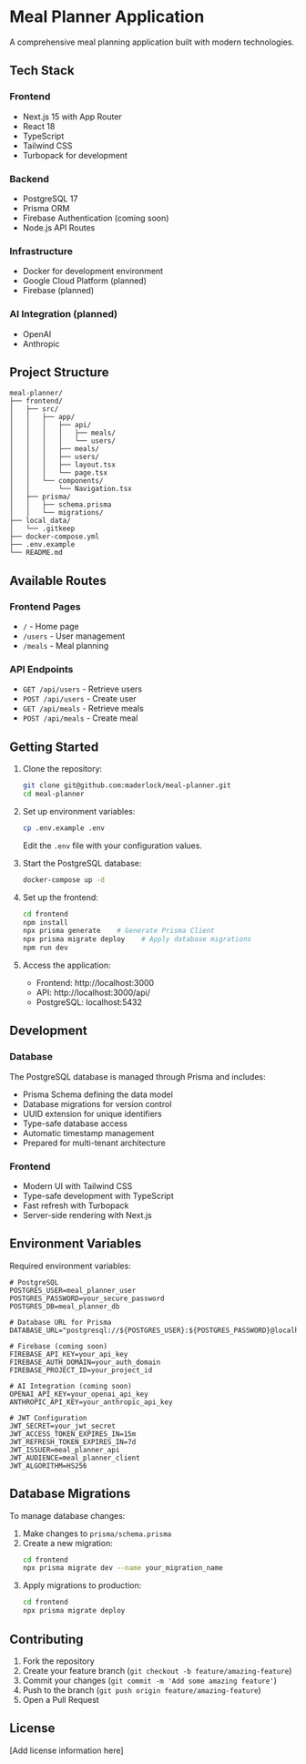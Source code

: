 # Meal Planner Application

A comprehensive meal planning application built with modern technologies.

## Tech Stack

### Frontend
- Next.js 15 with App Router
- React 18
- TypeScript
- Tailwind CSS
- Turbopack for development

### Backend
- PostgreSQL 17
- Prisma ORM
- Firebase Authentication (coming soon)
- Node.js API Routes

### Infrastructure
- Docker for development environment
- Google Cloud Platform (planned)
- Firebase (planned)

### AI Integration (planned)
- OpenAI
- Anthropic

## Project Structure

```
meal-planner/
├── frontend/
│   ├── src/
│   │   ├── app/
│   │   │   ├── api/
│   │   │   │   ├── meals/
│   │   │   │   └── users/
│   │   │   ├── meals/
│   │   │   ├── users/
│   │   │   ├── layout.tsx
│   │   │   └── page.tsx
│   │   └── components/
│   │       └── Navigation.tsx
│   ├── prisma/
│   │   ├── schema.prisma
│   │   └── migrations/
├── local_data/
│   └── .gitkeep
├── docker-compose.yml
├── .env.example
└── README.md
```

## Available Routes

### Frontend Pages
- `/` - Home page
- `/users` - User management
- `/meals` - Meal planning

### API Endpoints
- `GET /api/users` - Retrieve users
- `POST /api/users` - Create user
- `GET /api/meals` - Retrieve meals
- `POST /api/meals` - Create meal

## Getting Started

1. Clone the repository:
   ```bash
   git clone git@github.com:maderlock/meal-planner.git
   cd meal-planner
   ```

2. Set up environment variables:
   ```bash
   cp .env.example .env
   ```
   Edit the `.env` file with your configuration values.

3. Start the PostgreSQL database:
   ```bash
   docker-compose up -d
   ```

4. Set up the frontend:
   ```bash
   cd frontend
   npm install
   npx prisma generate    # Generate Prisma Client
   npx prisma migrate deploy    # Apply database migrations
   npm run dev
   ```

5. Access the application:
   - Frontend: http://localhost:3000
   - API: http://localhost:3000/api/
   - PostgreSQL: localhost:5432

## Development

### Database
The PostgreSQL database is managed through Prisma and includes:
- Prisma Schema defining the data model
- Database migrations for version control
- UUID extension for unique identifiers
- Type-safe database access
- Automatic timestamp management
- Prepared for multi-tenant architecture

### Frontend
- Modern UI with Tailwind CSS
- Type-safe development with TypeScript
- Fast refresh with Turbopack
- Server-side rendering with Next.js

## Environment Variables

Required environment variables:
```
# PostgreSQL
POSTGRES_USER=meal_planner_user
POSTGRES_PASSWORD=your_secure_password
POSTGRES_DB=meal_planner_db

# Database URL for Prisma
DATABASE_URL="postgresql://${POSTGRES_USER}:${POSTGRES_PASSWORD}@localhost:5432/${POSTGRES_DB}"

# Firebase (coming soon)
FIREBASE_API_KEY=your_api_key
FIREBASE_AUTH_DOMAIN=your_auth_domain
FIREBASE_PROJECT_ID=your_project_id

# AI Integration (coming soon)
OPENAI_API_KEY=your_openai_api_key
ANTHROPIC_API_KEY=your_anthropic_api_key

# JWT Configuration
JWT_SECRET=your_jwt_secret
JWT_ACCESS_TOKEN_EXPIRES_IN=15m
JWT_REFRESH_TOKEN_EXPIRES_IN=7d
JWT_ISSUER=meal_planner_api
JWT_AUDIENCE=meal_planner_client
JWT_ALGORITHM=HS256
```

## Database Migrations

To manage database changes:

1. Make changes to `prisma/schema.prisma`
2. Create a new migration:
   ```bash
   cd frontend
   npx prisma migrate dev --name your_migration_name
   ```
3. Apply migrations to production:
   ```bash
   cd frontend
   npx prisma migrate deploy
   ```

## Contributing

1. Fork the repository
2. Create your feature branch (`git checkout -b feature/amazing-feature`)
3. Commit your changes (`git commit -m 'Add some amazing feature'`)
4. Push to the branch (`git push origin feature/amazing-feature`)
5. Open a Pull Request

## License

[Add license information here]
